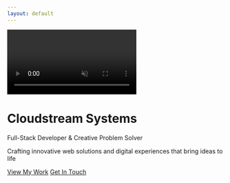 ```yaml
---
layout: default
---
```


<div class="hero">
  <div class="hero-video">
    <video autoplay muted loop class="hero-background">
      <source src="/attached_assets/generated_images/Hero Vid.mp4" type="video/mp4">
      Your browser does not support the video tag.
    </video>
    <div class="hero-overlay"></div>
  </div>
  <div class="hero-content">
    <div class="hero-text">
      <h1>Cloudstream Systems</h1>
      <p class="hero-subtitle">Full-Stack Developer & Creative Problem Solver</p>
      <p class="hero-description">Crafting innovative web solutions and digital experiences that bring ideas to life</p>
      <div class="hero-buttons">
        <a href="#about" class="hero-btn primary">View My Work</a>
        <a href="#contact" class="hero-btn secondary">Get In Touch</a>
      </div>
    </div>
  </div>
</div>

<!-- Content sections will be added here based on uploaded reference images -->